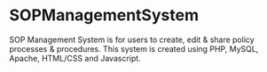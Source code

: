 # SOPManagementSystem
SOP Management System is for users to create, edit &amp; share policy processes &amp; procedures. This system is created using PHP, MySQL, Apache, HTML/CSS and Javascript.

